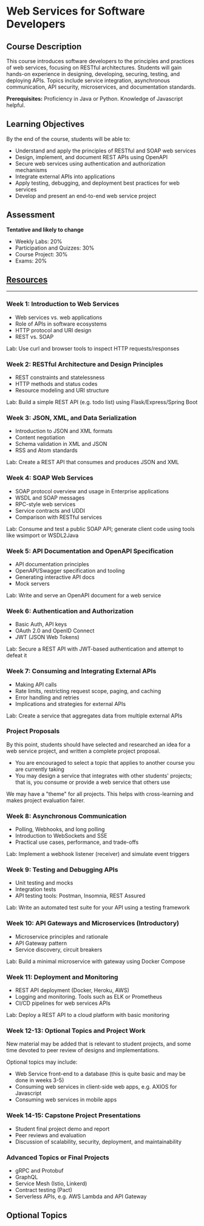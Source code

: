 # Web Services for Software Developers


## Course Description

This course introduces software developers to the principles and practices of web services, focusing on RESTful architectures. Students will gain hands-on experience in designing, developing, securing, testing, and deploying APIs. Topics include service integration, asynchronous communication, API security, microservices, and documentation standards.

**Prerequisites:** Proficiency in Java or Python. Knowledge of Javascript helpful.

## Learning Objectives

By the end of the course, students will be able to:

* Understand and apply the principles of RESTful and SOAP web services
* Design, implement, and document REST APIs using OpenAPI
* Secure web services using authentication and authorization mechanisms
* Integrate external APIs into applications
* Apply testing, debugging, and deployment best practices for web services
* Develop and present an end-to-end web service project

## Assessment

**Tentative and likely to change**

* Weekly Labs: 20%
* Participation and Quizzes: 30%
* Course Project: 30%
* Exams: 20%

## [Resources](./references.md)


---

### Week 1: Introduction to Web Services

* Web services vs. web applications
* Role of APIs in software ecosystems
* HTTP protocol and URI design
* REST vs. SOAP

Lab: Use curl and browser tools to inspect HTTP requests/responses

### Week 2: RESTful Architecture and Design Principles

* REST constraints and statelessness
* HTTP methods and status codes
* Resource modeling and URI structure

Lab: Build a simple REST API (e.g. todo list) using Flask/Express/Spring Boot

### Week 3: JSON, XML, and Data Serialization

* Introduction to JSON and XML formats
* Content negotiation
* Schema validation in XML and JSON
* RSS and Atom standards 

Lab: Create a REST API that consumes and produces JSON and XML

### Week 4: SOAP Web Services

* SOAP protocol overview and usage in Enterprise applications
* WSDL and SOAP messages
* RPC-style web services
* Service contracts and UDDI
* Comparison with RESTful services

Lab: Consume and test a public SOAP API; generate client code using tools like wsimport or WSDL2Java

### Week 5: API Documentation and OpenAPI Specification

* API documentation principles
* OpenAPI/Swagger specification and tooling
* Generating interactive API docs
* Mock servers

Lab: Write and serve an OpenAPI document for a web service

### Week 6: Authentication and Authorization

* Basic Auth, API keys
* OAuth 2.0 and OpenID Connect
* JWT (JSON Web Tokens)

Lab: Secure a REST API with JWT-based authentication and attempt to defeat it

### Week 7: Consuming and Integrating External APIs

* Making API calls
* Rate limits, restricting request scope, paging, and caching
* Error handling and retries
* Implications and strategies for external APIs

Lab: Create a service that aggregates data from multiple external APIs

### Project Proposals

By this point, students should have selected and researched an idea
for a web service project, and written a complete project proposal.  

* You are encouraged to select a topic that applies to another course you are currently taking
* You may design a service that integrates with other students' projects; that is, you consume or provide a web service that others use

We may have a "theme" for all projects. This helps with cross-learning and
makes project evaluation fairer.


### Week 8: Asynchronous Communication

* Polling, Webhooks, and long polling
* Introduction to WebSockets and SSE
* Practical use cases, performance, and trade-offs

Lab: Implement a webhook listener (receiver) and simulate event triggers

### Week 9: Testing and Debugging APIs

* Unit testing and mocks
* Integration tests
* API testing tools: Postman, Insomnia, REST Assured

Lab: Write an automated test suite for your API using a testing framework

### Week 10: API Gateways and Microservices (Introductory)

* Microservice principles and rationale
* API Gateway pattern
* Service discovery, circuit breakers

Lab: Build a minimal microservice with gateway using Docker Compose

### Week 11: Deployment and Monitoring

* REST API deployment (Docker, Heroku, AWS)
* Logging and monitoring. Tools such as ELK or Prometheus
* CI/CD pipelines for web services APIs

Lab: Deploy a REST API to a cloud platform with basic monitoring

### Week 12-13: Optional Topics and Project Work

New material may be added that is relevant to student projects,
and some time devoted to peer review of designs and implementations.

Optional topics may include:

* Web Service front-end to a database (this is quite basic and may be done in weeks 3-5)
* Consuming web services in client-side web apps, e.g. AXIOS for Javascript
* Consuming web services in mobile apps

### Week 14-15: Capstone Project Presentations

* Student final project demo and report
* Peer reviews and evaluation
* Discussion of scalability, security, deployment, and maintainability


### Advanced Topics or Final Projects

* gRPC and Protobuf
* GraphQL
* Service Mesh (Istio, Linkerd)
* Contract testing (Pact)
* Serverless APIs, e.g. AWS Lambda and API Gateway

## Optional Topics


